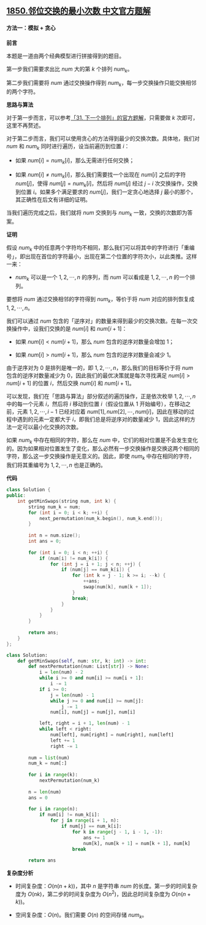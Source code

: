 ## [1850.邻位交换的最小次数 中文官方题解](https://leetcode.cn/problems/minimum-adjacent-swaps-to-reach-the-kth-smallest-number/solutions/100000/lin-wei-jiao-huan-de-zui-xiao-ci-shu-by-xerp9)
#### 方法一：模拟 + 贪心

**前言**

本题是一道由两个经典模型进行拼接得到的题目。

第一步我们需要求出比 $\textit{num}$ 大的第 $k$ 个排列 $\textit{num}_k$。

第二步我们需要将 $\textit{num}$ 通过交换操作得到 $\textit{num}_k$，每一步交换操作只能交换相邻的两个字符。

**思路与算法**

对于第一步而言，可以参考[「31. 下一个排列」的官方题解](https://leetcode-cn.com/problems/next-permutation/solution/xia-yi-ge-pai-lie-by-leetcode-solution/)，只需要做 $k$ 次即可，这里不再赘述。

对于第二步而言，我们可以使用贪心的方法得到最少的交换次数。具体地，我们对 $\textit{num}$ 和 $\textit{num}_k$ 同时进行遍历，设当前遍历到位置 $i$：

- 如果 $\textit{num}[i] = \textit{num}_k[i]$，那么无需进行任何交换；

- 如果 $\textit{num}[i] \neq \textit{num}_k[i]$，那么我们需要找一个出现在 $\textit{num}[i]$ 之后的字符 $\textit{num}[j]$，使得 $\textit{num}[j] = \textit{num}_k[i]$，然后将 $\textit{num}[j]$ 经过 $j-i$ 次交换操作，交换到位置 $i$。如果多个满足要求的 $\textit{num}[j]$，我们一定贪心地选择 $j$ 最小的那个，其正确性在后文有详细的证明。

当我们遍历完成之后，我们就将 $\textit{num}$ 交换到与 $\textit{num}_k$ 一致，交换的次数即为答案。

**证明**

假设 $\textit{num}_k$ 中的任意两个字符均不相同，那么我们可以将其中的字符进行「重编号」，即出现在首位的字符最小，出现在第二个位置的字符次小，以此类推。这样一来：

- $\textit{num}_k$ 可以是一个 $1, 2, \cdots, n$ 的序列，而 $\textit{num}$ 可以看成是 $1, 2, \cdots, n$ 的一个排列。

要想将 $\textit{num}$ 通过交换相邻的字符得到 $\textit{num}_k$，等价于将 $\textit{num}$ 对应的排列恢复成 $1, 2, \cdots, n$。

我们可以通过 $\textit{num}$ 包含的「逆序对」的数量来得到最少的交换次数。在每一次交换操作中，设我们交换的是 $\textit{num}[i]$ 和 $\textit{num}[i+1]$：

- 如果 $\textit{num}[i] < \textit{num}[i+1]$，那么 $\textit{num}$ 包含的逆序对数量会增加 $1$；

- 如果 $\textit{num}[i] > \textit{num}[i+1]$，那么 $\textit{num}$ 包含的逆序对数量会减少 $1$。

由于逆序对为 $0$ 是排列是唯一的，即 $1, 2, \cdots, n$，那么我们的目标等价于将 $\textit{num}$ 包含的逆序对数量减少为 $0$，因此我们的最优决策就是每次寻找满足 $\textit{num}[i] > \textit{num}[i+1]$ 的位置 $i$，然后交换 $\textit{num}[i]$ 和 $\textit{num}[i+1]$。

可以发现，我们在「思路与算法」部分叙述的遍历操作，正是依次枚举 $1, 2, \cdots, n$ 中的每一个元素 $i$，然后将 $i$ 移动到位置 $i$（假设位置从 $1$ 开始编号），在移动之前，元素 $1, 2, \cdots, i-1$ 已经对应着 $\textit{num}[1], \textit{num}[2], \cdots, \textit{num}[i]$，因此在移动的过程中遇到的元素一定都大于 $i$，即我们总是将逆序对的数量减少 $1$，因此这样的方法一定可以最小化交换的次数。

如果 $\textit{num}_k$ 中存在相同的字符，那么在 $\textit{num}$ 中，它们的相对位置是不会发生变化的。因为如果相对位置发生了变化，那么必然有一步交换操作是交换这两个相同的字符，那么这一步交换操作是无意义的。因此，即使 $\textit{num}_k$ 中存在相同的字符，我们将其重编号为 $1, 2, \cdots, n$ 也是正确的。

**代码**

```C++ [sol1-C++]
class Solution {
public:
    int getMinSwaps(string num, int k) {
        string num_k = num;
        for (int i = 0; i < k; ++i) {
            next_permutation(num_k.begin(), num_k.end());
        }
        
        int n = num.size();
        int ans = 0;
        
        for (int i = 0; i < n; ++i) {
            if (num[i] != num_k[i]) {
                for (int j = i + 1; j < n; ++j) {
                    if (num[j] == num_k[i]) {
                        for (int k = j - 1; k >= i; --k) {
                            ++ans;
                            swap(num[k], num[k + 1]);
                        }
                        break;
                    }
                }
            }
        }
        
        return ans;
    }
};
```

```Python [sol1-Python3]
class Solution:
    def getMinSwaps(self, num: str, k: int) -> int:
        def nextPermutation(num: List[str]) -> None:
            i = len(num) - 2
            while i >= 0 and num[i] >= num[i + 1]:
                i -= 1
            if i >= 0:
                j = len(num) - 1
                while j >= 0 and num[i] >= num[j]:
                    j -= 1
                num[i], num[j] = num[j], num[i]

            left, right = i + 1, len(num) - 1
            while left < right:
                num[left], num[right] = num[right], num[left]
                left += 1
                right -= 1
        
        num = list(num)
        num_k = num[:]
        
        for i in range(k):
            nextPermutation(num_k)
        
        n = len(num)
        ans = 0
        
        for i in range(n):
            if num[i] != num_k[i]:
                for j in range(i + 1, n):
                    if num[j] == num_k[i]:
                        for k in range(j - 1, i - 1, -1):
                            ans += 1
                            num[k], num[k + 1] = num[k + 1], num[k]
                        break
        
        return ans
```

**复杂度分析**

- 时间复杂度：$O(n(n+k))$，其中 $n$ 是字符串 $\textit{num}$ 的长度。第一步的时间复杂度为 $O(nk)$，第二步的时间复杂度为 $O(n^2)$，因此总时间复杂度为 $O(n(n+k))$。

- 空间复杂度：$O(n)$。我们需要 $O(n)$ 的空间存储 $\textit{num}_k$。
